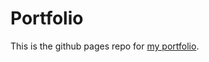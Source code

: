 # Portfolio
This is the github pages repo for [my portfolio](https://github.com/A-Emile/portfolio).

